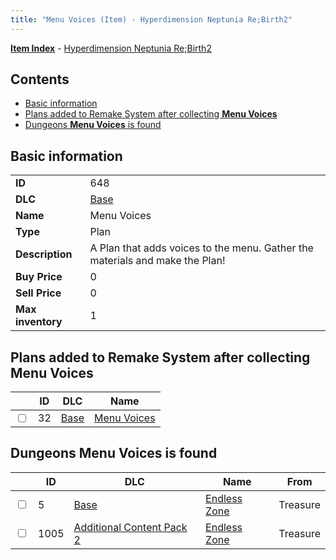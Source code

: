 ```yaml
---
title: "Menu Voices (Item) - Hyperdimension Neptunia Re;Birth2"
---
```


[**Item Index**](/neptunia/rb2/item/index.html) - [Hyperdimension Neptunia Re;Birth2](/neptunia/rb2)

## Contents

- [Basic information](#basic-information)
- [Plans added to Remake System after collecting **Menu Voices**](#plans-added-to-remake-system-after-collecting-menu-voices)
- [Dungeons **Menu Voices** is found](#dungeons-menu-voices-is-found)

## Basic information

|   |   |
| -- | -- |
| **ID** | 648 |
| **DLC** | [Base](/neptunia/rb2/dlc/0-base.html) |
| **Name** | Menu Voices |
| **Type** | Plan |
| **Description** | A Plan that adds voices to the menu. Gather the materials and make the Plan! |
| **Buy Price** | 0 |
| **Sell Price** | 0 |
| **Max inventory** | 1 |

## Plans added to Remake System after collecting **Menu Voices**

|    | ID | DLC | Name |
| -- | -- | --- | ---- |
| <input type="checkbox" id="rb2-remake-0-32" class="trackbox" /> | 32 | [Base](/neptunia/rb2/dlc/0-base.html) | [Menu Voices](/neptunia/rb2/remake/0-32-menu-voices.html) |

## Dungeons **Menu Voices** is found

|    | ID | DLC | Name | From |
| -- | -- | --- | ---- | ---- |
| <input type="checkbox" id="rb2-dungeon-0-5" class="trackbox" /> | 5 | [Base](/neptunia/rb2/dlc/0-base.html) | [Endless Zone](/neptunia/rb2/dungeon/0-5-endless-zone.html) | Treasure |
| <input type="checkbox" id="rb2-dungeon-4-1005" class="trackbox" /> | 1005 | [Additional Content Pack 2](/neptunia/rb2/dlc/4-pack2.html) | [Endless Zone](/neptunia/rb2/dungeon/4-1005-endless-zone.html) | Treasure |
